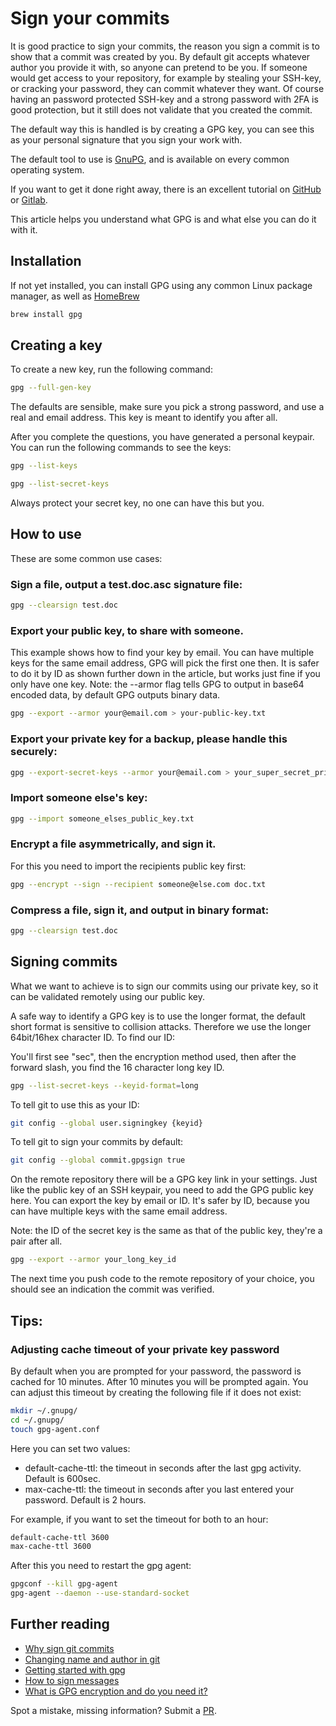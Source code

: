 # Sign your commits

It is good practice to sign your commits, the reason you sign a commit is to show that a commit was created by you.
By default git accepts whatever author you provide it with, so anyone can pretend to be you.
If someone would get access to your repository, for example by stealing your SSH-key, or cracking your password, they can commit whatever they want.
Of course having an password protected SSH-key and a strong password with 2FA is good protection, but it still does not validate that you created the commit.

The default way this is handled is by creating a GPG key, you can see this as your personal signature that you sign your work with.

The default tool to use is [GnuPG](https://www.gnupg.org/), and is available on every common operating system.

If you want to get it done right away, there is an excellent tutorial on [GitHub](https://docs.github.com/en/authentication/managing-commit-signature-verification/adding-a-gpg-key-to-your-github-account) or [Gitlab](https://docs.gitlab.com/ee/user/project/repository/gpg_signed_commits/).

This article helps you understand what GPG is and what else you can do it with it.

## Installation
If not yet installed, you can install GPG using any common Linux package manager, as well as [HomeBrew](https://formulae.brew.sh/formula/gnupg)
```bash
brew install gpg
```

## Creating a key
To create a new key, run the following command:
```bash
gpg --full-gen-key
```
The defaults are sensible, make sure you pick a strong password, and use a real and email address.
This key is meant to identify you after all.

After you complete the questions, you have generated a personal keypair.
You can run the following commands to see the keys:
```bash
gpg --list-keys
```
```bash
gpg --list-secret-keys
```

Always protect your secret key, no one can have this but you.

## How to use
These are some common use cases:

### Sign a file, output a test.doc.asc signature file:
```bash
gpg --clearsign test.doc
```

### Export your public key, to share with someone. 

This example shows how to find your key by email. 
You can have multiple keys for the same email address, GPG will pick the first one then.
It is safer to do it by ID as shown further down in the article, but works just fine if you only have one key.
Note: the --armor flag tells GPG to output in base64 encoded data, by default GPG outputs binary data. 

```bash
gpg --export --armor your@email.com > your-public-key.txt
```

### Export your private key for a backup, please handle this securely:
```bash
gpg --export-secret-keys --armor your@email.com > your_super_secret_private_key.txt
```

### Import someone else's key:
```bash
gpg --import someone_elses_public_key.txt
```

### Encrypt a file asymmetrically, and sign it. 

For this you need to import the recipients public key first:
```bash
gpg --encrypt --sign --recipient someone@else.com doc.txt
```

### Compress a file, sign it, and output in binary format:
```bash
gpg --clearsign test.doc
```

## Signing commits

What we want to achieve is to sign our commits using our private key, so it can be validated remotely using our public key.

A safe way to identify a GPG key is to use the longer format, the default short format is sensitive to collision attacks.
Therefore we use the longer 64bit/16hex character ID. To find our ID:

You'll first see "sec", then the encryption method used, then after the forward slash, you find the 16 character long key ID.
```bash
gpg --list-secret-keys --keyid-format=long
```

To tell git to use this as your ID:
```bash
git config --global user.signingkey {keyid}
```

To tell git to sign your commits by default:
```bash
git config --global commit.gpgsign true
```

On the remote repository there will be a GPG key link in your settings. Just like the public key of an SSH keypair, you need to add the GPG public key here.
You can export the key by email or ID. It's safer by ID, because you can have multiple keys with the same email address.

Note: the ID of the secret key is the same as that of the public key, they're a pair after all.
```bash
gpg --export --armor your_long_key_id
```
The next time you push code to the remote repository of your choice, you should see an indication the commit was verified.

## Tips:

### Adjusting cache timeout of your private key password 
By default when you are prompted for your password, the password is cached for 10 minutes. After 10 minutes you will be prompted again.
You can adjust this timeout by creating the following file if it does not exist:
```bash
mkdir ~/.gnupg/
cd ~/.gnupg/
touch gpg-agent.conf
```

Here you can set two values: 
- default-cache-ttl: the timeout in seconds after the last gpg activity. Default is 600sec.
- max-cache-ttl: the timeout in seconds after you last entered your password. Default is 2 hours.

For example, if you want to set the timeout for both to an hour:
```bash
default-cache-ttl 3600
max-cache-ttl 3600
```

After  this you need to restart the gpg agent:
```bash
gpgconf --kill gpg-agent
gpg-agent --daemon --use-standard-socket
```

## Further reading

- [ Why sign git commits ]( https://withblue.ink/2020/05/17/how-and-why-to-sign-git-commits.html )
- [ Changing name and author in git ]( https://www.git-tower.com/learn/git/faq/change-author-name-email )
- [ Getting started with gpg ]( https://www.redhat.com/sysadmin/getting-started-gpg )
- [ How to sign messages ]( https://www.digitalocean.com/community/tutorials/how-to-use-gpg-to-encrypt-and-sign-messages )
- [ What is GPG encryption and do you need it? ]( https://www.liquidweb.com/kb/is-gpg-still-useful-in-todays-insecure-world/ )

Spot a mistake, missing information? Submit a [PR](https://github.com/ptrck0/gpg-howto).
